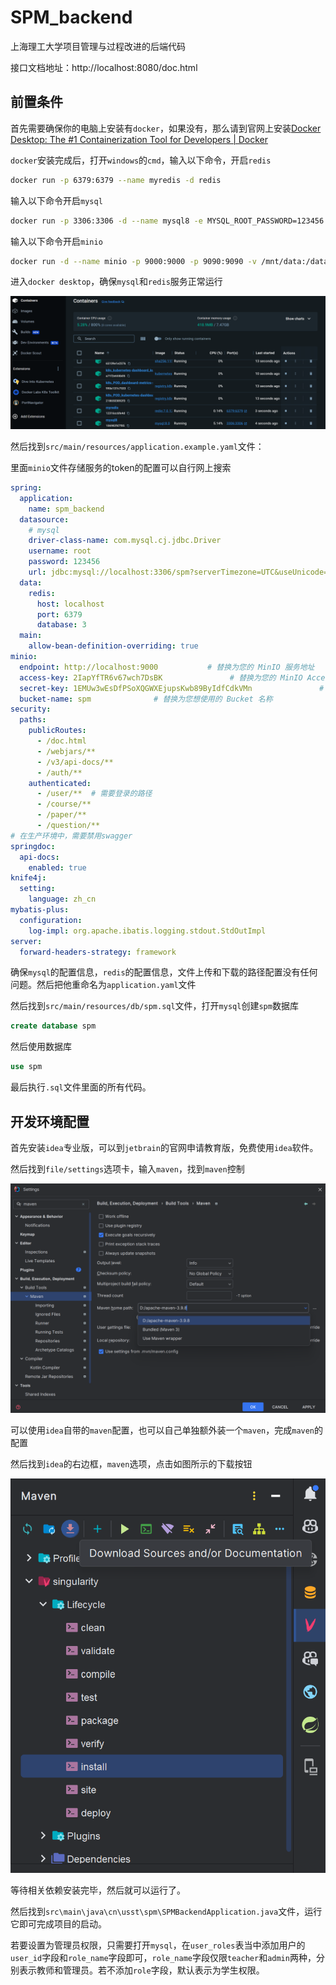 # SPM_backend
上海理工大学项目管理与过程改进的后端代码

接口文档地址：http://localhost:8080/doc.html

## 前置条件

首先需要确保你的电脑上安装有`docker`，如果没有，那么请到官网上安装[Docker Desktop: The #1 Containerization Tool for Developers | Docker](https://www.docker.com/products/docker-desktop/)

`docker`安装完成后，打开`windows`的`cmd`，输入以下命令，开启`redis`

```bash
docker run -p 6379:6379 --name myredis -d redis
```

输入以下命令开启`mysql`

```bash
docker run -p 3306:3306 -d --name mysql8 -e MYSQL_ROOT_PASSWORD=123456 mysql:8
```

输入以下命令开启`minio`

```bash
docker run -d --name minio -p 9000:9000 -p 9090:9090 -v /mnt/data:/data minio/minio server /data
```

进入`docker desktop`，确保`mysql`和`redis`服务正常运行

![1](./docs/1.png)

然后找到`src/main/resources/application.example.yaml`文件：

里面`minio`文件存储服务的token的配置可以自行网上搜索

```yaml
spring:
  application:
    name: spm_backend
  datasource:
    # mysql
    driver-class-name: com.mysql.cj.jdbc.Driver
    username: root
    password: 123456
    url: jdbc:mysql://localhost:3306/spm?serverTimezone=UTC&useUnicode=true&characterEncoding=utf-8&allowPublicKeyRetrieval=true
  data:
    redis:
      host: localhost
      port: 6379
      database: 3
  main:
    allow-bean-definition-overriding: true
minio:
  endpoint: http://localhost:9000           # 替换为您的 MinIO 服务地址
  access-key: 2IapYfTR6v67wch7DsBK               # 替换为您的 MinIO Access Key
  secret-key: 1EMUw3wEsDfPSoXQGWXEjupsKwb89ByIdfCdkVMn               # 替换为您的 MinIO Secret Key
  bucket-name: spm              # 替换为您想使用的 Bucket 名称
security:
  paths:
    publicRoutes:
      - /doc.html
      - /webjars/**
      - /v3/api-docs/**
      - /auth/**
    authenticated:
      - /user/**  # 需要登录的路径
      - /course/**
      - /paper/**
      - /question/**
# 在生产环境中，需要禁用swagger
springdoc:
  api-docs:
    enabled: true
knife4j:
  setting:
    language: zh_cn
mybatis-plus:
  configuration:
    log-impl: org.apache.ibatis.logging.stdout.StdOutImpl
server:
  forward-headers-strategy: framework
```

确保`mysql`的配置信息，`redis`的配置信息，文件上传和下载的路径配置没有任何问题。然后把他重命名为`application.yaml`文件

然后找到`src/main/resources/db/spm.sql`文件，打开`mysql`创建`spm`数据库

```sql
create database spm
```

然后使用数据库

```sql
use spm
```

最后执行`.sql`文件里面的所有代码。

## 开发环境配置

首先安装`idea`专业版，可以到`jetbrain`的官网申请教育版，免费使用`idea`软件。

然后找到`file/settings`选项卡，输入`maven`，找到`maven`控制

![2](./docs/2.png)

可以使用`idea`自带的`maven`配置，也可以自己单独额外装一个`maven`，完成`maven`的配置

然后找到`idea`的右边框，`maven`选项，点击如图所示的下载按钮

![3](./docs/3.png)

等待相关依赖安装完毕，然后就可以运行了。

然后找到`src\main\java\cn\usst\spm\SPMBackendApplication.java`文件，运行它即可完成项目的启动。

若要设置为管理员权限，只需要打开`mysql`，在`user_roles`表当中添加用户的`user_id`字段和`role_name`字段即可，`role_name`字段仅限`teacher`和`admin`两种，分别表示教师和管理员。若不添加`role`字段，默认表示为学生权限。
